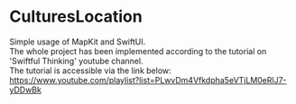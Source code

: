 # CulturesLocation
Simple usage of MapKit and SwiftUI.<br />
The whole project has been implemented according to the tutorial on 'Swiftful Thinking' youtube channel.<br />
The tutorial is accessible via the link below:<br />
https://www.youtube.com/playlist?list=PLwvDm4Vfkdpha5eVTjLM0eRlJ7-yDDwBk
